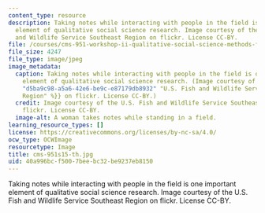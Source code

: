```yaml
---
content_type: resource
description: Taking notes while interacting with people in the field is one important
  element of qualitative social science research. Image courtesy of the U.S. Fish
  and Wildlife Service Southeast Region on flickr. License CC-BY.
file: /courses/cms-951-workshop-ii-qualitative-social-science-methods-for-media-studies-spring-2015/40a996bcf5007beebc32be9237eb8150_cms-951s15-th.jpg
file_size: 4247
file_type: image/jpeg
image_metadata:
  caption: Taking notes while interacting with people in the field is one important
    element of qualitative social science research. (Image courtesy of the {{% resource_link
    "d5ba9c98-a5a6-42e6-be9c-e87179db8932" "U.S. Fish and Wildlife Service Southeast
    Region" %}} on flickr. License CC-BY.)
  credit: Image courtesy of the U.S. Fish and Wildlife Service Southeast Region on
    flickr. License CC-BY.
  image-alt: A woman takes notes while standing in a field.
learning_resource_types: []
license: https://creativecommons.org/licenses/by-nc-sa/4.0/
ocw_type: OCWImage
resourcetype: Image
title: cms-951s15-th.jpg
uid: 40a996bc-f500-7bee-bc32-be9237eb8150
---
```

Taking notes while interacting with people in the field is one important element of qualitative social science research. Image courtesy of the U.S. Fish and Wildlife Service Southeast Region on flickr. License CC-BY.